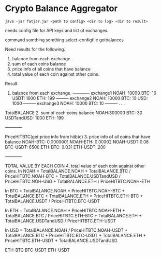 # Crypto Balance Aggregator

```
java -jar fatjar.jar <path to config> <dir to log> <dir to result>
```



needs
config file for API keys and list of exchanges.

command
somthing somthing select-configfile getbalances


Need results for the following.
1. balance from each exchange.
2. sum of each coins balance
3. price info of all coins that have balance
4. total value of each coin against other coins.



Result
1. balance from each exchange.
————
exchange1
NOAH: 10000
BTC: 10
USDT: 1000
ETH: 199
———
exchange2
NOAH: 10000
BTC: 10
USD: 1000
———
exchange3
NOAH: 10000
BTC: 10
———
.
.
.


TotalBALANCE
2. sum of each coins balance
NOAH:300000
BTC: 30
USDTandUSD: 1000
ETH: 199

————

PriceHITBTC(get price info from hitbtc)
3. price info of all coins that have balance
NOAH-BTC: 0.0000001
NOAH-ETH: 0.00002
NOAH-USDT:0.08
BTC-USDT: 6500
ETH-BTC: 0.031
ETH-USDT: 200

————

TOTAL VALUE BY EACH COIN
4. total value of each coin against other coins.
In NOAH = TotalBALANCE.NOAH + TotalBALANCE.BTC / PriceHITBTC.NOAH-BTC + TotalBALANCE.USDTandUSD / PriceHITBTC.NOH-USD + TotalBALANCE.ETH / PriceHITBTC.NOAH-ETH

In BTC = TotalBALANCE.NOAH * PriceHITBTC.NOAH-BTC + TotalBALANCE.BTC + TotalBALANCE.ETH * PriceHITBTC.ETH-BTC + TotalBALANCE.USDT / PriceHITBTC.BTC-USDT

In ETH = TotalBALANCE.NOAH * PriceHITBTC.NOAH-ETH + TotalBALANCE.BTC / PriceHITBTC.ETH-BTC + TotalBALANCE.ETH + TotalBALANCE.USDTandUSD / PriceHITBTC.ETH-USDT

In USD = TotalBALANCE.NOAH / PriceHITBTC.NOAH-USDT + TotalBALANCE.BTC * PriceHITBTC.BTC-USDT + TotalBALANCE.ETH * PriceHITBTC.ETH-USDT + TotalBALANCE.USDTandUSD

ETH-BTC
BTC-USDT
ETH-USDT